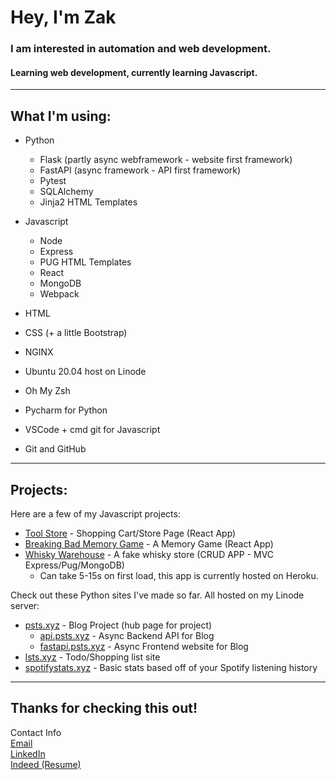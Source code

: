 # Hey, I'm Zak
### I am interested in automation and web development.
#### Learning web development, currently learning Javascript.
---

## What I'm using:
  
- Python
  - Flask (partly async webframework - website first framework)
  - FastAPI (async framework - API first framework)
  - Pytest
  - SQLAlchemy
  - Jinja2 HTML Templates

- Javascript
  - Node
  - Express
  - PUG HTML Templates
  - React
  - MongoDB
  - Webpack

- HTML
- CSS (+ a little Bootstrap)

- NGINX
- Ubuntu 20.04 host on Linode
- Oh My Zsh
- Pycharm for Python
- VSCode + cmd git for Javascript
- Git and GitHub

---

## Projects:

Here are a few of my Javascript projects:
- [Tool Store](https://zakmcrae.github.io/shopping-cart/#/) - Shopping Cart/Store Page (React App)
- [Breaking Bad Memory Game](https://zakmcrae.github.io/memory-game/) - A Memory Game (React App)
- [Whisky Warehouse](https://young-eyrie-64675.herokuapp.com/) - A fake whisky store (CRUD APP - MVC Express/Pug/MongoDB)
  - Can take 5-15s on first load, this app is currently hosted on Heroku. 

Check out these Python sites I've made so far. All hosted on my Linode server:  
- [psts.xyz](https://psts.xyz) - Blog Project (hub page for project)   
  - [api.psts.xyz](https://api.psts.xyz) - Async Backend API for Blog  
  - [fastapi.psts.xyz](https://fastapi.psts.xyz) - Async Frontend website for Blog  
- [lsts.xyz](https://lsts.xyz/) - Todo/Shopping list site  
- [spotifystats.xyz](https://spotifystats.xyz/) - Basic stats based off of your Spotify listening history

---

## Thanks for checking this out!
 
Contact Info  
[Email](mailto:zakmcrae@gmail.com)  
[LinkedIn](https://www.linkedin.com/in/zachary-mcrae/)  
[Indeed (Resume)](https://my.indeed.com/p/zacharym-5gmbe2m)
